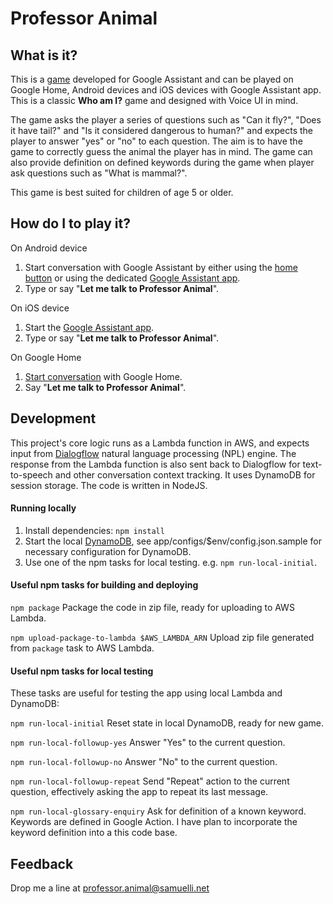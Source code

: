 # Professor Animal

## What is it?
This is a [game](https://assistant.google.com/services/a/uid/0000000d710d70f0) developed for Google Assistant and can be played on Google Home, Android devices and iOS devices with Google Assistant app. This is a classic **Who am I?** game and designed with Voice UI in mind.

The game asks the player a series of questions such as "Can it fly?", "Does it have tail?" and "Is it considered dangerous to human?" and expects the player to answer "yes" or "no" to each question. The aim is to have the game to correctly guess the animal the player has in mind. The game can also provide definition on defined keywords during the game when player ask questions such as "What is mammal?". 

This game is best suited for children of age 5 or older.

## How do I to play it?
On Android device
1. Start conversation with Google Assistant by either using the [home button](https://support.google.com/assistant/answer/7172657?co=GENIE.Platform%3DAndroid&oco=0) or using the dedicated [Google Assistant app](https://play.google.com/store/apps/details?id=com.google.android.apps.googleassistant&hl=en).
2. Type or say "**Let me talk to Professor Animal**".

On iOS device
1. Start the [Google Assistant app](https://itunes.apple.com/au/app/google-assistant/id1220976145?mt=8).
2. Type or say "**Let me talk to Professor Animal**".

On Google Home
1. [Start conversation](https://support.google.com/googlehome/answer/7207759?hl=en-AU&ref_topic=7196346) with Google Home.
2. Say "**Let me talk to Professor Animal**".

## Development
This project's core logic runs as a Lambda function in AWS, and expects input from [Dialogflow](https://dialogflow.com) natural language processing (NPL) engine. The response from the Lambda function is also sent back to Dialogflow for text-to-speech and other conversation context tracking. It uses DynamoDB for session storage. The code is written in NodeJS.

#### Running locally
1. Install dependencies: `npm install`
2. Start the local [DynamoDB](https://docs.aws.amazon.com/amazondynamodb/latest/developerguide/DynamoDBLocal.html), see app/configs/$env/config.json.sample for necessary configuration for DynamoDB. 
3. Use one of the npm tasks for local testing. e.g. `npm run-local-initial`.

#### Useful npm tasks for building and deploying
`npm package` Package the code in zip file, ready for uploading to AWS Lambda.

`npm upload-package-to-lambda $AWS_LAMBDA_ARN` Upload zip file generated from `package` task to AWS Lambda.

#### Useful npm tasks for local testing
These tasks are useful for testing the app using local Lambda and DynamoDB:

`npm run-local-initial` Reset state in local DynamoDB, ready for new game.

`npm run-local-followup-yes` Answer "Yes" to the current question.

`npm run-local-followup-no` Answer "No" to the current question.

`npm run-local-followup-repeat` Send "Repeat" action to the current question, effectively asking the app to repeat its last message.

`npm run-local-glossary-enquiry` Ask for definition of a known keyword. Keywords are defined in Google Action. I have plan to incorporate the keyword definition into a this code base.

## Feedback
Drop me a line at professor.animal@samuelli.net
